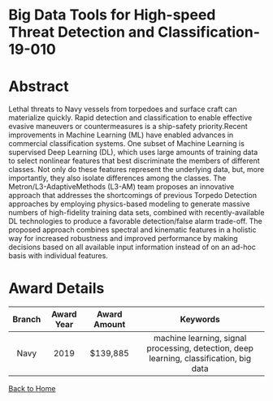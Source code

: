 
Big Data Tools for High-speed Threat Detection and Classification-19-010
========================================================================

# Abstract


Lethal threats to Navy vessels from torpedoes and surface craft can materialize quickly. Rapid detection and classification to enable effective evasive maneuvers or countermeasures is a ship-safety priority.Recent improvements in Machine Learning (ML) have enabled advances in commercial classification systems. One subset of Machine Learning is supervised Deep Learning (DL), which uses large amounts of training data to select nonlinear features that best discriminate the members of different classes. Not only do these features represent the underlying data, but, more importantly, they also isolate differences among the classes. The Metron/L3-AdaptiveMethods (L3-AM) team proposes an innovative approach that addresses the shortcomings of previous Torpedo Detection approaches by employing physics-based modeling to generate massive numbers of high-fidelity training data sets, combined with recently-available DL technologies to produce a favorable detection/false alarm trade-off. The proposed approach combines spectral and kinematic features in a holistic way for increased robustness and improved performance by making decisions based on all available input information instead of on an ad-hoc basis with individual features.  

# Award Details

|Branch|Award Year|Award Amount|Keywords|
| :---: | :---: | :---: | :---: |
|Navy|2019|$139,885|machine learning, signal processing, detection, deep learning, classification, big data|
  
  


[Back to Home](https://github.com/chrischow/dod_sbir_awards#2035)